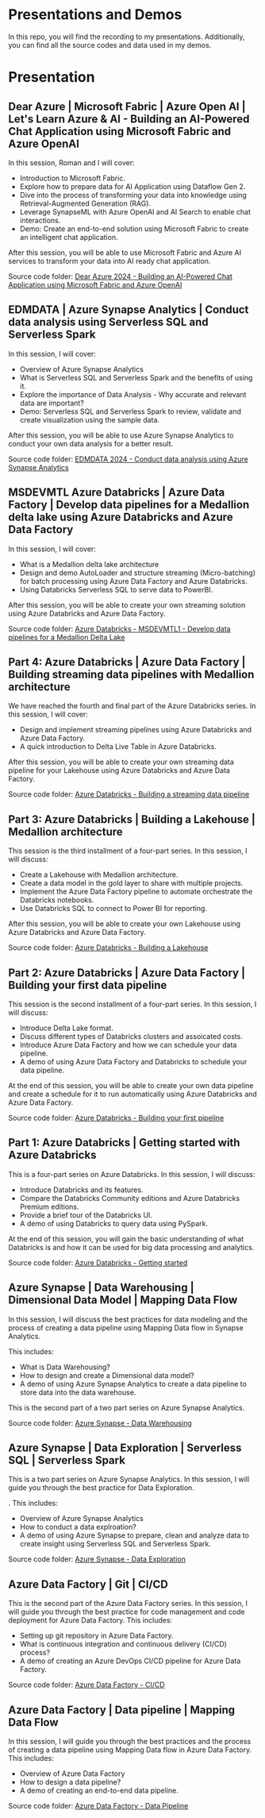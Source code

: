 # Presentations and Demos
In this repo, you will find the recording to my presentations. Additionally, you can find all the source codes and data used in my demos.

# Presentation

## Dear Azure | Microsoft Fabric | Azure Open AI |  Let's Learn Azure & AI - Building an AI-Powered Chat Application using Microsoft Fabric and Azure OpenAI

In this session, Roman and I will cover: 

* Introduction to Microsoft Fabric.
* Explore how to prepare data for AI Application using Dataflow Gen 2.
* Dive into the process of transforming your data into knowledge using Retrieval-Augmented Generation (RAG).
* Leverage SynapseML with Azure OpenAI and AI Search to enable chat interactions.
* Demo: Create an end-to-end solution using Microsoft Fabric to create an intelligent chat application.

After this session, you will be able to use Microsoft Fabric and Azure AI services to transform your data into AI ready chat application.

Source code folder: [Dear Azure 2024 - Building an AI-Powered Chat Application using Microsoft Fabric and Azure OpenAI](./2024/DearAzure/Microsoft-Fabric-AI-Chatbot/)

## EDMDATA | Azure Synapse Analytics | Conduct data analysis using Serverless SQL and Serverless Spark

In this session, I will cover:

* Overview of Azure Synapse Analytics
* What is Serverless SQL and Serverless Spark and the benefits of using it.
* Explore the importance of Data Analysis - Why accurate and relevant data are important?
* Demo: Serverless SQL and Serverless Spark to review, validate and create visualization using the sample data.

After this session, you will be able to use Azure Synapse Analytics to conduct your own data analysis for a better result.

Source code folder: [EDMDATA 2024 - Conduct data analysis using Azure Synapse Analytics](./2024/EDMDATA/Synapse-Serverless-Data-Analysis/)

## MSDEVMTL Azure Databricks | Azure Data Factory | Develop data pipelines for a Medallion delta lake using Azure Databricks and Azure Data Factory
In this session, I will cover:
   * What is a Medallion delta lake architecture
   * Design and demo AutoLoader and structure streaming (Micro-batching) for batch processing using Azure Data Factory and Azure Databricks.
   * Using Databricks Serverless SQL to serve data to PowerBI.

After this session, you will be able to create your own streaming solution using Azure Databricks and Azure Data Factory.

Source code folder: [Azure Databricks - MSDEVMTL1 - Develop data pipelines for a Medallion Delta Lake](./Databricks/MSDEVMTL1-building-a-streaming-delta-lakehouse/)

## Part 4: Azure Databricks | Azure Data Factory | Building streaming data pipelines with Medallion architecture
We have reached the fourth and final part of the Azure Databricks series. In this session, I will cover:
   * Design and implement streaming pipelines using Azure Databricks and Azure Data Factory.
   * A quick introduction to Delta Live Table in Azure Databricks.

After this session, you will be able to create your own streaming data pipeline for your Lakehouse using Azure Databricks and Azure Data Factory.

Source code folder: [Azure Databricks - Building a streaming data pipeline](./Databricks/4-building-streaming-pipeline/)

## Part 3: Azure Databricks | Building a Lakehouse | Medallion architecture
This session is the third installment of a four-part series. In this session, I will discuss: 
   * Create a Lakehouse with Medallion architecture.
   * Create a data model in the gold layer to share with multiple projects.
   * Implement the Azure Data Factory pipeline to automate orchestrate the Databricks notebooks.
   * Use Databricks SQL to connect to Power BI for reporting.

After this session, you will be able to create your own Lakehouse using Azure Databricks and Azure Data Factory.

Source code folder: [Azure Databricks - Building a Lakehouse](./Databricks/3-building-your-lakehuse/)


## Part 2: Azure Databricks | Azure Data Factory | Building your first data pipeline
This session is the second installment of a four-part series. In this session, I will discuss: 
   * Introduce Delta Lake format.
   * Discuss different types of Databricks clusters and assoicated costs.
   * Introduce Azure Data Factory and how we can schedule your data pipeline.
   * A demo of using Azure Data Factory and Databricks to schedule your data pipeline.

At the end of this session, you will be able to create your own data pipeline and create a schedule for it to run automatically using Azure Databricks and Azure Data Factory.

Source code folder: [Azure Databricks - Building your first pipeline](./Databricks/2-building-first-data-pipeline)

## Part 1: Azure Databricks | Getting started with Azure Databricks
This is a four-part series on Azure Databricks. In this session, I will discuss:
   * Introduce Databricks and its features.
   * Compare the Databricks Community editions and Azure Databricks Premium editions.
   * Provide a brief tour of the Databricks UI. 
   * A demo of using Databricks to query data using PySpark.

At the end of this session, you will gain the basic understanding of what Databricks is and how it can be used for big data processing and analytics. 

Source code folder: [Azure Databricks - Getting started](./Databricks/1-getting-started)

## Azure Synapse | Data Warehousing | Dimensional Data Model | Mapping Data Flow
In this session, I will discuss the best practices for data modeling and the process of creating a data pipeline using Mapping Data flow in Synapse Analytics. 

This includes: 
   * What is Data Warehousing?
   * How to design and create a Dimensional data model?
   * A demo of using Azure Synapse Analytics to create a data pipeline to store data into the data warehouse.

This is the second part of a two part series on Azure Synapse Analytics.

Source code folder: [Azure Synapse - Data Warehousing](./Azure-Synapse/data-warehousing)

## Azure Synapse | Data Exploration | Serverless SQL | Serverless Spark
This is a two part series on Azure Synapse Analytics. In this session, I will guide you through the best practice for Data Exploration. 

. This includes:  
   * Overview of Azure Synapse Analytics
   * How to conduct a data explroation? 
   * A demo of using Azure Synapse to prepare, clean and analyze data to create insight using Serverless SQL and Serverless Spark.

Source code folder: [Azure Synapse - Data Exploration](./Azure-Synapse/data-exploration)  

## Azure Data Factory | Git | CI/CD
This is the second part of the Azure Data Factory series. In this session, I will guide you through the best practice for code management and code deployment for Azure Data Factory. This includes:  
   * Setting up git repository in Azure Data Factory.
   * What is continuous integration and continuous delivery (CI/CD) process?
   * A demo of creating an Azure DevOps CI/CD pipeline for Azure Data Factory.

Source code folder: [Azure Data Factory - CI/CD](./Azure-Data-Factory/cicd)  

## Azure Data Factory | Data pipeline | Mapping Data Flow
In this session, I will guide you through the best practices and the process of creating a data pipeline using Mapping Data flow in Azure Data Factory. This includes:  
   * Overview of Azure Data Factory
   * How to design a data pipeline? 
   * A demo of creating an end-to-end data pipeline.

Source code folder: [Azure Data Factory - Data Pipeline](./Azure-Data-Factory/data-pipeline)  